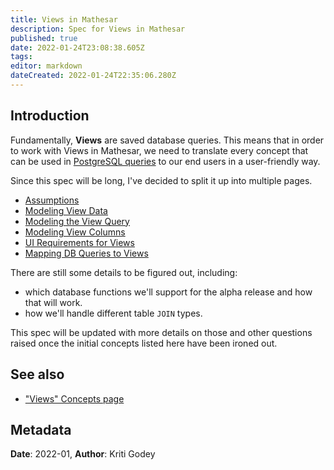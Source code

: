 ```yaml
---
title: Views in Mathesar
description: Spec for Views in Mathesar
published: true
date: 2022-01-24T23:08:38.605Z
tags: 
editor: markdown
dateCreated: 2022-01-24T22:35:06.280Z
---
```


## Introduction

Fundamentally, **Views** are saved database queries. This means that in order to work with Views in Mathesar, we need to translate every concept that can be used in [PostgreSQL queries](https://www.postgresql.org/docs/14/queries.html) to our end users in a user-friendly way.

Since this spec will be long, I've decided to split it up into multiple pages.

- [Assumptions](/product/specs/2022-01-views/01-assumptions)
- [Modeling View Data](/product/specs/2022-01-views/02-modeling-view-data)
- [Modeling the View Query](/product/specs/2022-01-views/03-modeling-view-query)
- [Modeling View Columns](/product/specs/2022-01-views/04-modeling-view-columns)
- [UI Requirements for Views](/product/specs/2022-01-views/05-ui-requirements-for-views)
- [Mapping DB Queries to Views](/product/specs/2022-01-views/06-mapping-db-queries-to-views)

There are still some details to be figured out, including:
- which database functions we'll support for the alpha release and how that will work.
- how we'll handle different table `JOIN` types.

This spec will be updated with more details on those and other questions raised once the initial concepts listed here have been ironed out.

## See also
- ["Views" Concepts page](/en/product/concepts/views)

## Metadata
**Date**: 2022-01, **Author**: Kriti Godey